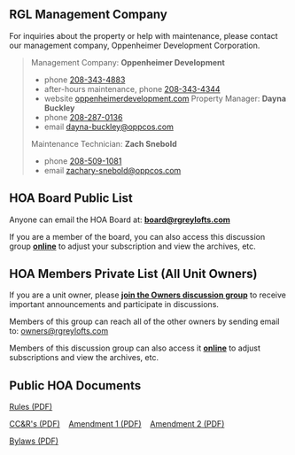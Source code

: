 
## RGL Management Company
For inquiries about the property or help with maintenance, 
please contact our management company, Oppenheimer Development Corporation.

> Management Company: **Oppenheimer Development**<br/>
> - phone [208-343-4883](tel:208-343-4883)
> - after-hours maintenance, phone [208-343-4344](tel:208-343-4344)
> - website [oppenheimerdevelopment.com](https://oppenheimerdevelopment.com)
> Property Manager: **Dayna Buckley**<br/>
> - phone [208-287-0136](tel:208-287-0136)
> - email [dayna-buckley@oppcos.com](mailto:dayna-buckley@oppcos.com)
> 
> Maintenance Technician: **Zach Snebold**<br/>
> - phone [208-509-1081](tel:208-509-1081)
> - email [zachary-snebold@oppcos.com](mailto:zachary-snebold@oppcos.com)
> 

## HOA Board Public List
Anyone can email the HOA Board at: 
**[board@rgreylofts.com](mailto:board@rgreylofts.com)**

If you are a member of the board,
you can also access this discussion group 
**[online](https://groups.google.com/forum/#!forum/rgl-board)**
to adjust your subscription and view the archives, etc.

## HOA Members Private List (All Unit Owners)
If you are a unit owner, please
**[join the Owners discussion group](https://groups.google.com/group/rgl-owners/subscribe)**
to receive important announcements and participate in discussions.

Members of this group can reach all of the other owners by sending email to:
[owners@rgreylofts.com](mailto:owners@rgreylofts.com)

Members of this discussion group can also access it 
**[online](https://groups.google.com/forum/#!forum/rgl-owners)**
to adjust subscriptions and view the archives, etc.

## Public HOA Documents
[Rules (PDF)](docs/Rules.pdf)

[CC&R's (PDF)](docs/CCRs.pdf)
&nbsp;&nbsp; [Amendment 1 (PDF)](docs/CCRsAmendment1.pdf)
&nbsp;&nbsp; [Amendment 2 (PDF)](docs/CCRsAmendment2.pdf)

[Bylaws (PDF)](docs/Bylaws.pdf)
